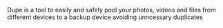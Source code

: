 Dupe is a tool to easily and safely pool your photos, videos and files from different devices to a backup device avoiding unncessary duplicates